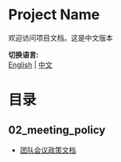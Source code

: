 # Project Name

欢迎访问项目文档。这是中文版本

**切换语言:**  
 [English](/README.md) | [中文](/docs-zh/README.md)

# 目录

## 02_meeting_policy

- [团队会议政策文档](/docs-zh/02_meeting_policy/Meeting%20Policy.md)
